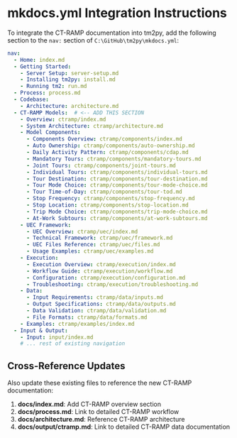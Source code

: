 
# mkdocs.yml Integration Instructions

To integrate the CT-RAMP documentation into tm2py, add the following section to the `nav:` section of `C:\GitHub\tm2py\mkdocs.yml`:

```yaml
nav:
  - Home: index.md
  - Getting Started:
    - Server Setup: server-setup.md
    - Installing tm2py: install.md
    - Running tm2: run.md
  - Process: process.md
  - Codebase:
    - Architecture: architecture.md
  - CT-RAMP Models:  # <-- ADD THIS SECTION
    - Overview: ctramp/index.md
    - System Architecture: ctramp/architecture.md  
    - Model Components:
      - Components Overview: ctramp/components/index.md
      - Auto Ownership: ctramp/components/auto-ownership.md
      - Daily Activity Pattern: ctramp/components/cdap.md
      - Mandatory Tours: ctramp/components/mandatory-tours.md
      - Joint Tours: ctramp/components/joint-tours.md
      - Individual Tours: ctramp/components/individual-tours.md
      - Tour Destination: ctramp/components/tour-destination.md
      - Tour Mode Choice: ctramp/components/tour-mode-choice.md
      - Tour Time-of-Day: ctramp/components/tour-tod.md
      - Stop Frequency: ctramp/components/stop-frequency.md
      - Stop Location: ctramp/components/stop-location.md
      - Trip Mode Choice: ctramp/components/trip-mode-choice.md
      - At-Work Subtours: ctramp/components/at-work-subtours.md
    - UEC Framework:
      - UEC Overview: ctramp/uec/index.md
      - Technical Framework: ctramp/uec/framework.md
      - UEC Files Reference: ctramp/uec/files.md
      - Usage Examples: ctramp/uec/examples.md
    - Execution:
      - Execution Overview: ctramp/execution/index.md
      - Workflow Guide: ctramp/execution/workflow.md
      - Configuration: ctramp/execution/configuration.md
      - Troubleshooting: ctramp/execution/troubleshooting.md
    - Data:
      - Input Requirements: ctramp/data/inputs.md
      - Output Specifications: ctramp/data/outputs.md
      - Data Validation: ctramp/data/validation.md
      - File Formats: ctramp/data/formats.md
    - Examples: ctramp/examples/index.md
  - Input & Output:
    - Input: input/index.md
    # ... rest of existing navigation
```

## Cross-Reference Updates

Also update these existing files to reference the new CT-RAMP documentation:

1. **docs/index.md**: Add CT-RAMP overview section
2. **docs/process.md**: Link to detailed CT-RAMP workflow
3. **docs/architecture.md**: Reference CT-RAMP architecture  
4. **docs/output/ctramp.md**: Link to detailed CT-RAMP data documentation
